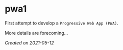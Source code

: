# pwa1

First attempt to develop a ```Progressive Web App (PWA)```.

More details are forecoming...

_Created on 2021-05-12_
